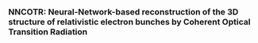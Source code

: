 ### NNCOTR: Neural-Network-based reconstruction of the 3D structure of relativistic electron bunches by Coherent Optical Transition Radiation

